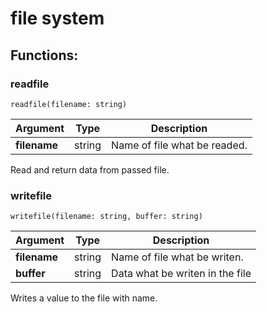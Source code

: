 # file system

## Functions:

### readfile

`readfile(filename: string)`

| Argument     | Type   | Description                  |
| ------------ | ------ | ---------------------------- |
| **filename** | string | Name of file what be readed. |

Read and return data from passed file.

### writefile

`writefile(filename: string, buffer: string)`

| Argument     | Type   | Description                     |
| ------------ | ------ | ------------------------------- |
| **filename** | string | Name of file what be writen.    |
| **buffer**   | string | Data what be writen in the file |

Writes a value to the file with name.
